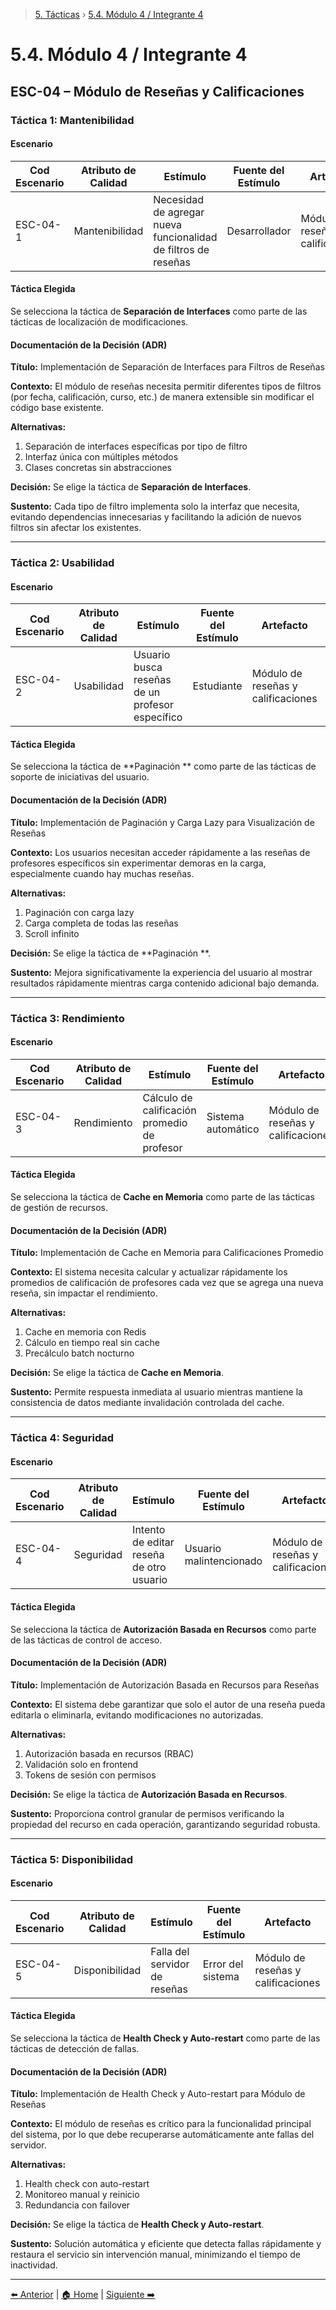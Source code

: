 > [5. Tácticas](../5.md) › [5.4. Módulo 4 / Integrante 4](5.4.md)

# 5.4. Módulo 4 / Integrante 4

## ESC-04 – Módulo de Reseñas y Calificaciones

### Táctica 1: Mantenibilidad

#### Escenario
| Cod Escenario | Atributo de Calidad | Estímulo | Fuente del Estímulo | Artefacto | Entorno | Respuesta | Medida de Respuesta |
|---------------|-------------------|----------|-------------------|----------|---------|-----------|-------------------|
| ESC-04-1 | Mantenibilidad | Necesidad de agregar nueva funcionalidad de filtros de reseñas | Desarrollador | Módulo de reseñas y calificaciones | Desarrollo y mantenimiento | Implementar nuevos filtros sin modificar código existente | Tiempo de implementación ≤ 4 horas |

#### Táctica Elegida
Se selecciona la táctica de **Separación de Interfaces** como parte de las tácticas de localización de modificaciones.

#### Documentación de la Decisión (ADR)
**Título:**
Implementación de Separación de Interfaces para Filtros de Reseñas

**Contexto:**
El módulo de reseñas necesita permitir diferentes tipos de filtros (por fecha, calificación, curso, etc.) de manera extensible sin modificar el código base existente.

**Alternativas:**
1. Separación de interfaces específicas por tipo de filtro
2. Interfaz única con múltiples métodos
3. Clases concretas sin abstracciones

**Decisión:**
Se elige la táctica de **Separación de Interfaces**.

**Sustento:**
Cada tipo de filtro implementa solo la interfaz que necesita, evitando dependencias innecesarias y facilitando la adición de nuevos filtros sin afectar los existentes.

---

### Táctica 2: Usabilidad

#### Escenario
| Cod Escenario | Atributo de Calidad | Estímulo | Fuente del Estímulo | Artefacto | Entorno | Respuesta | Medida de Respuesta |
|---------------|-------------------|----------|-------------------|----------|---------|-----------|-------------------|
| ESC-04-2 | Usabilidad | Usuario busca reseñas de un profesor específico | Estudiante | Módulo de reseñas y calificaciones | Navegación web/móvil | Mostrar reseñas ordenadas con filtros y paginación | Resultados mostrados en ≤ 2 seg |

#### Táctica Elegida
Se selecciona la táctica de **Paginación ** como parte de las tácticas de soporte de iniciativas del usuario.

#### Documentación de la Decisión (ADR)
**Título:**
Implementación de Paginación y Carga Lazy para Visualización de Reseñas

**Contexto:**
Los usuarios necesitan acceder rápidamente a las reseñas de profesores específicos sin experimentar demoras en la carga, especialmente cuando hay muchas reseñas.

**Alternativas:**
1. Paginación con carga lazy
2. Carga completa de todas las reseñas
3. Scroll infinito

**Decisión:**
Se elige la táctica de **Paginación **.

**Sustento:**
Mejora significativamente la experiencia del usuario al mostrar resultados rápidamente mientras carga contenido adicional bajo demanda.

---

### Táctica 3: Rendimiento

#### Escenario
| Cod Escenario | Atributo de Calidad | Estímulo | Fuente del Estímulo | Artefacto | Entorno | Respuesta | Medida de Respuesta |
|---------------|-------------------|----------|-------------------|----------|---------|-----------|-------------------|
| ESC-04-3 | Rendimiento | Cálculo de calificación promedio de profesor | Sistema automático | Módulo de reseñas y calificaciones | Actualización en tiempo real | Recalcular promedio tras nueva calificación | Actualización en ≤ 100 ms |

#### Táctica Elegida
Se selecciona la táctica de **Cache en Memoria** como parte de las tácticas de gestión de recursos.

#### Documentación de la Decisión (ADR)
**Título:**
Implementación de Cache en Memoria para Calificaciones Promedio

**Contexto:**
El sistema necesita calcular y actualizar rápidamente los promedios de calificación de profesores cada vez que se agrega una nueva reseña, sin impactar el rendimiento.

**Alternativas:**
1. Cache en memoria con Redis
2. Cálculo en tiempo real sin cache
3. Precálculo batch nocturno

**Decisión:**
Se elige la táctica de **Cache en Memoria**.

**Sustento:**
Permite respuesta inmediata al usuario mientras mantiene la consistencia de datos mediante invalidación controlada del cache.

---

### Táctica 4: Seguridad

#### Escenario
| Cod Escenario | Atributo de Calidad | Estímulo | Fuente del Estímulo | Artefacto | Entorno | Respuesta | Medida de Respuesta |
|---------------|-------------------|----------|-------------------|----------|---------|-----------|-------------------|
| ESC-04-4 | Seguridad | Intento de editar reseña de otro usuario | Usuario malintencionado | Módulo de reseñas y calificaciones | Acceso web | Denegar acceso y registrar intento | 100% de intentos bloqueados |

#### Táctica Elegida
Se selecciona la táctica de **Autorización Basada en Recursos** como parte de las tácticas de control de acceso.

#### Documentación de la Decisión (ADR)
**Título:**
Implementación de Autorización Basada en Recursos para Reseñas

**Contexto:**
El sistema debe garantizar que solo el autor de una reseña pueda editarla o eliminarla, evitando modificaciones no autorizadas.

**Alternativas:**
1. Autorización basada en recursos (RBAC)
2. Validación solo en frontend
3. Tokens de sesión con permisos

**Decisión:**
Se elige la táctica de **Autorización Basada en Recursos**.

**Sustento:**
Proporciona control granular de permisos verificando la propiedad del recurso en cada operación, garantizando seguridad robusta.

---

### Táctica 5: Disponibilidad

#### Escenario
| Cod Escenario | Atributo de Calidad | Estímulo | Fuente del Estímulo | Artefacto | Entorno | Respuesta | Medida de Respuesta |
|---------------|-------------------|----------|-------------------|----------|---------|-----------|-------------------|
| ESC-04-5 | Disponibilidad | Falla del servidor de reseñas | Error del sistema | Módulo de reseñas y calificaciones | Operación normal | Restaurar servicio automáticamente | Tiempo de inactividad ≤ 30 segundos |

#### Táctica Elegida
Se selecciona la táctica de **Health Check y Auto-restart** como parte de las tácticas de detección de fallas.

#### Documentación de la Decisión (ADR)
**Título:**
Implementación de Health Check y Auto-restart para Módulo de Reseñas

**Contexto:**
El módulo de reseñas es crítico para la funcionalidad principal del sistema, por lo que debe recuperarse automáticamente ante fallas del servidor.

**Alternativas:**
1. Health check con auto-restart
2. Monitoreo manual y reinicio
3. Redundancia con failover

**Decisión:**
Se elige la táctica de **Health Check y Auto-restart**.

**Sustento:**
Solución automática y eficiente que detecta fallas rápidamente y restaura el servicio sin intervención manual, minimizando el tiempo de inactividad.

---

[⬅️ Anterior](../5.3/5.3.md) | [🏠 Home](../../README.md) | [Siguiente ➡️](../5.5/5.5.md)